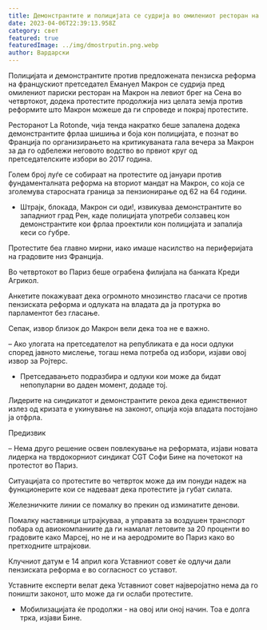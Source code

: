 ```yaml
---
title: Демонстрантите и полицијата се судрија во омилениот ресторан на Макрон
date: 2023-04-06T22:39:13.958Z
category: свет
featured: true
featuredImage: ../img/dmostrputin.png.webp
author: Вардарски
---
```


Полицијата и демонстрантите против предложената пензиска реформа на францускиот претседател Емануел Макрон се судрија пред омилениот париски ресторан на Макрон на левиот брег на Сена во четвртокот, додека протестите продолжија низ целата земја против реформите што Макрон можеше да ги спроведе и покрај протестите.

Ресторанот La Rotonde, чија тенда накратко беше запалена додека демонстрантите фрлаа шишиња и боја кон полицијата, е познат во Франција по организирањето на критикуваната гала вечера за Макрон за да го одбележи неговото водство во првиот круг од претседателските избори во 2017 година.

Голем број луѓе се собираат на протестите од јануари против фундаменталната реформа на вториот мандат на Макрон, со која се зголемува старосната граница за пензионирање од 62 на 64 години.

- Штрајк, блокада, Макрон си оди!, извикуваа демонстрантите во западниот град Рен, каде полицијата употреби солзавец кон демонстрантите кои фрлаа проектили кон полицијата и запалија кеси со ѓубре.

Протестите беа главно мирни, иако имаше насилство на периферијата на градовите низ Франција.

Во четвртокот во Париз беше ограбена филијала на банката Креди Агрикол.

Анкетите покажуваат дека огромното мнозинство гласачи се против пензиската реформа и одлуката на владата да ја протурка во парламентот без гласање.

Сепак, извор близок до Макрон вели дека тоа не е важно.

– Ако улогата на претседателот на републиката е да носи одлуки според јавното мислење, тогаш нема потреба од избори, изјави овој извор за Ројтерс.

- Претседавањето подразбира и одлуки кои може да бидат непопуларни во даден момент, додаде тој.

Лидерите на синдикатот и демонстрантите рекоа дека единствениот излез од кризата е укинување на законот, опција која владата постојано ја отфрла.

Предизвик

– Нема друго решение освен повлекување на реформата, изјави новата лидерка на тврдокорниот синдикат CGT Софи Бине на почетокот на протестот во Париз.

Ситуацијата со протестите во четврток може да им понуди надеж на функционерите кои се надеваат дека протестите ја губат силата.

Железничките линии се помалку во прекин од изминатите денови.

Помалку наставници штрајкуваа, а управата за воздушен транспорт побара од авиокомпаниите да ги намалат летовите за 20 проценти во градовите како Марсеј, но не и на аеродромите во Париз како во претходните штрајкови.

Клучниот датум е 14 април кога Уставниот совет ќе одлучи дали пензиската реформа е во согласност со уставот.

Уставните експерти велат дека Уставниот совет најверојатно нема да го поништи законот, што може да ги ослаби протестите.

- Мобилизацијата ќе продолжи - на овој или оној начин. Тоа е долга трка, изјави Бине.

